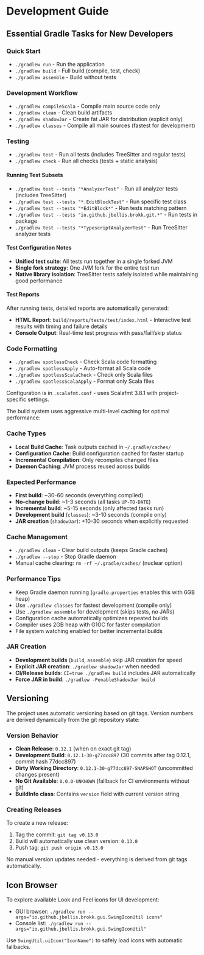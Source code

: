 # Development Guide

## Essential Gradle Tasks for New Developers

### Quick Start
- `./gradlew run` - Run the application
- `./gradlew build` - Full build (compile, test, check)
- `./gradlew assemble` - Build without tests

### Development Workflow
- `./gradlew compileScala` - Compile main source code only
- `./gradlew clean` - Clean build artifacts
- `./gradlew shadowJar` - Create fat JAR for distribution (explicit only)
- `./gradlew classes` - Compile all main sources (fastest for development)

### Testing
- `./gradlew test` - Run all tests (includes TreeSitter and regular tests)
- `./gradlew check` - Run all checks (tests + static analysis)

#### Running Test Subsets
- `./gradlew test --tests "*AnalyzerTest"` - Run all analyzer tests (includes TreeSitter)
- `./gradlew test --tests "*.EditBlockTest"` - Run specific test class
- `./gradlew test --tests "*EditBlock*"` - Run tests matching pattern
- `./gradlew test --tests "io.github.jbellis.brokk.git.*"` - Run tests in package
- `./gradlew test --tests "*TypescriptAnalyzerTest"` - Run TreeSitter analyzer tests

#### Test Configuration Notes
- **Unified test suite**: All tests run together in a single forked JVM
- **Single fork strategy**: One JVM fork for the entire test run
- **Native library isolation**: TreeSitter tests safely isolated while maintaining good performance

#### Test Reports
After running tests, detailed reports are automatically generated:
- **HTML Report**: `build/reports/tests/test/index.html` - Interactive test results with timing and failure details
- **Console Output**: Real-time test progress with pass/fail/skip status

### Code Formatting
- `./gradlew spotlessCheck` - Check Scala code formatting
- `./gradlew spotlessApply` - Auto-format all Scala code
- `./gradlew spotlessScalaCheck` - Check only Scala files
- `./gradlew spotlessScalaApply` - Format only Scala files

Configuration is in `.scalafmt.conf` - uses Scalafmt 3.8.1 with project-specific settings.

The build system uses aggressive multi-level caching for optimal performance:

### Cache Types
- **Local Build Cache**: Task outputs cached in `~/.gradle/caches/`
- **Configuration Cache**: Build configuration cached for faster startup
- **Incremental Compilation**: Only recompiles changed files
- **Daemon Caching**: JVM process reused across builds

### Expected Performance
- **First build**: ~30-60 seconds (everything compiled)
- **No-change build**: ~1-3 seconds (all tasks `UP-TO-DATE`)
- **Incremental build**: ~5-15 seconds (only affected tasks run)
- **Development build** (`classes`): ~3-10 seconds (compile only)
- **JAR creation** (`shadowJar`): +10-30 seconds when explicitly requested

### Cache Management
- `./gradlew clean` - Clear build outputs (keeps Gradle caches)
- `./gradlew --stop` - Stop Gradle daemon
- Manual cache clearing: `rm -rf ~/.gradle/caches/` (nuclear option)

### Performance Tips
- Keep Gradle daemon running (`gradle.properties` enables this with 6GB heap)
- Use `./gradlew classes` for fastest development (compile only)
- Use `./gradlew assemble` for development (skips tests, no JARs)
- Configuration cache automatically optimizes repeated builds
- Compiler uses 2GB heap with G1GC for faster compilation
- File system watching enabled for better incremental builds

### JAR Creation
- **Development builds** (`build`, `assemble`) skip JAR creation for speed
- **Explicit JAR creation**: `./gradlew shadowJar` when needed
- **CI/Release builds**: `CI=true ./gradlew build` includes JAR automatically
- **Force JAR in build**: `./gradlew -PenableShadowJar build`

## Versioning

The project uses automatic versioning based on git tags. Version numbers are derived dynamically from the git repository state:

### Version Behavior
- **Clean Release**: `0.12.1` (when on exact git tag)
- **Development Build**: `0.12.1-30-g77dcc897` (30 commits after tag 0.12.1, commit hash 77dcc897)
- **Dirty Working Directory**: `0.12.1-30-g77dcc897-SNAPSHOT` (uncommitted changes present)
- **No Git Available**: `0.0.0-UNKNOWN` (fallback for CI environments without git)
- **BuildInfo class**: Contains `version` field with current version string

### Creating Releases
To create a new release:
1. Tag the commit: `git tag v0.13.0`
2. Build will automatically use clean version: `0.13.0`
3. Push tag: `git push origin v0.13.0`

No manual version updates needed - everything is derived from git tags automatically.

## Icon Browser

To explore available Look and Feel icons for UI development:
- GUI browser: `./gradlew run --args="io.github.jbellis.brokk.gui.SwingIconUtil icons"`
- Console list: `./gradlew run --args="io.github.jbellis.brokk.gui.SwingIconUtil"`

Use `SwingUtil.uiIcon("IconName")` to safely load icons with automatic fallbacks.
